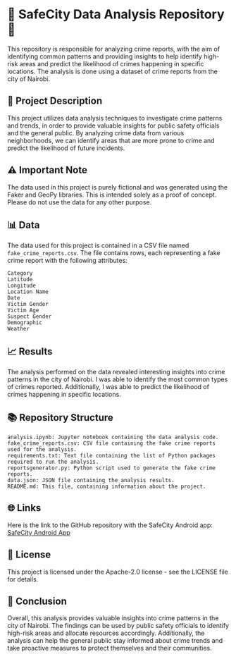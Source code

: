 # 🚨 SafeCity Data Analysis Repository 🚨

This repository is responsible for analyzing crime reports, with the aim of identifying common patterns and providing insights to help identify high-risk areas and predict the likelihood of crimes happening in specific locations. The analysis is done using a dataset of crime reports from the city of Nairobi.

## 📝 Project Description

This project utilizes data analysis techniques to investigate crime patterns and trends, in order to provide valuable insights for public safety officials and the general public. By analyzing crime data from various neighborhoods, we can identify areas that are more prone to crime and predict the likelihood of future incidents.

## ⚠️ Important Note

The data used in this project is purely fictional and was generated using the Faker and GeoPy libraries. This is intended solely as a proof of concept. Please do not use the data for any other purpose.

## 📊 Data
 
The data used for this project is contained in a CSV file named `fake_crime_reports.csv`. The file contains rows, each representing a fake crime report with the following attributes:

    Category
    Latitude
    Longitude
    Location Name
    Date
    Victim Gender
    Victim Age
    Suspect Gender
    Demographic
    Weather

## 📈 Results

The analysis performed on the data revealed interesting insights into crime patterns in the city of Nairobi. I was able to identify the most common types of crimes reported. Additionally, I was able to predict the likelihood of crimes happening in specific locations.

## 📚 Repository Structure

    analysis.ipynb: Jupyter notebook containing the data analysis code.
    fake_crime_reports.csv: CSV file containing the fake crime reports used for the analysis.
    requirements.txt: Text file containing the list of Python packages required to run the analysis.
    reportsgenerator.py: Python script used to generate the fake crime reports.
    data.json: JSON file containing the analysis results.
    README.md: This file, containing information about the project.

## 🌐 Links

Here is the link to the GitHub repository with the SafeCity Android app: [SafeCity Android App](https://github.com/lynnemunini/safecity)


## 📜 License

This project is licensed under the Apache-2.0 license  - see the LICENSE file for details.

## 📝 Conclusion

Overall, this analysis provides valuable insights into crime patterns in the city of Nairobi. The findings can be used by public safety officials to identify high-risk areas and allocate resources accordingly. Additionally, the analysis can help the general public stay informed about crime trends and take proactive measures to protect themselves and their communities.
